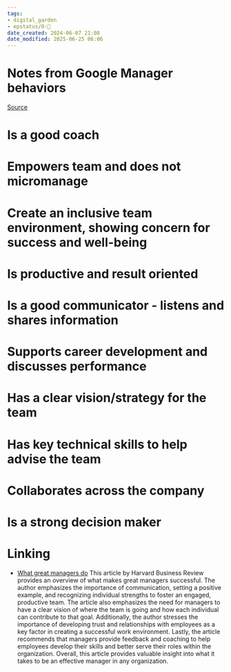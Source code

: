 ```yaml
---
tags: 
- digital_garden
- epstatus/0-🌰
date_created: 2024-06-07 21:08
date_modified: 2025-06-25 06:06
---
```

# Notes from Google Manager behaviors

[Source](https://rework.withgoogle.com/guides/managers-identify-what-makes-a-great-manager/steps/learn-about-googles-manager-research/)

# Is a good coach

# Empowers team and does not micromanage

# Create an inclusive team environment, showing concern for success and well-being

# Is productive and result oriented

# Is a good communicator - listens and shares information

# Supports career development and discusses performance

# Has a clear vision/strategy for the team

# Has key technical skills to help advise the team

# Collaborates across the company

# Is a strong decision maker

# Linking

+ [What great managers do](https://hbr.org/2005/03/what-great-managers-do) This article by Harvard Business Review provides an overview of what makes great managers successful. The author emphasizes the importance of communication, setting a positive example, and recognizing individual strengths to foster an engaged, productive team. The article also emphasizes the need for managers to have a clear vision of where the team is going and how each individual can contribute to that goal. Additionally, the author stresses the importance of developing trust and relationships with employees as a key factor in creating a successful work environment. Lastly, the article recommends that managers provide feedback and coaching to help employees develop their skills and better serve their roles within the organization. Overall, this article provides valuable insight into what it takes to be an effective manager in any organization.